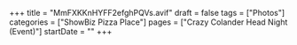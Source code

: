 +++
title = "MmFXKKnHYFF2efghPQVs.avif"
draft = false
tags = ["Photos"]
categories = ["ShowBiz Pizza Place"]
pages = ["Crazy Colander Head Night (Event)"]
startDate = ""
+++
